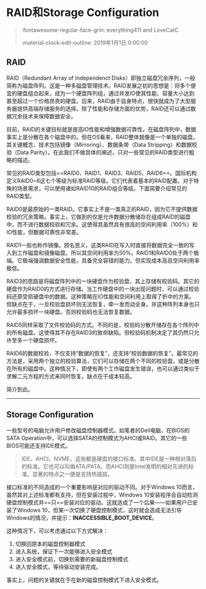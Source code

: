 # RAID和Storage Configuration

> :fontawesome-regular-face-grin: everything411 and LoveCatC
>
> :material-clock-edit-outline: 2019年1月1日 0:00:00

## RAID

RAID（Redundant Array of Independenct Disks）即独立磁盘冗余序列，一般简称为磁盘阵列。这是一种多磁盘管理技术。RAID发展之初的思想是：将多个便宜的硬盘组合起来，成为一个硬盘阵列组，通过并发IO使其性能、容量大小达到甚至超过一个价格昂贵的硬盘。后来，RAID由于自身特点，很快就成为了大型服务器提供高端存储服务的选择。除了性能和存储方面的优势，RAID还可以通过数据冗余技术来保障数据安全。

目前，RAID的关键目标就是提高IO性能和增强数据可靠性。在磁盘阵列中，数据事实上是分散在各个磁盘中的。但在OS看来，RAID整体就像是一个单独的磁盘。其关键概念、技术包括镜像（Mirroring）、数据条带（Data Stripping）和数据校验（Data Parity）。在此我们不做具体的阐述，只对一些常见的RAID类型进行粗略的描述。

常见的RAID类型包括==RAID0、RAID1、RAID3、RAID5、RAID6==。国际机构定义RAID0~6这七个等级为标准RAID等级。它们代表着基本的RAID配置。对于特殊的场景需求，可以使用诸如RAID10的RAID组合等级。下面简要介绍常见的RAID类型。

RAID0是最原始的一类RAID。它事实上不是一类真正的RAID，因为它不提供数据校验的冗余策略。事实上，它做到的仅是允许数据分散储存在组成RAID的磁盘中，而不进行数据校验和冗余。这使得其虽然具有很高的空间利用率（100%）和IO性能，但数据可靠性非常差。

RAID1一般也称作镜像。顾名思义，这类RAID在写入时直接将数据完全一致的写入到工作磁盘和镜像磁盘。所以其空间利用率为50%。RAID1和RAID0处于两个极端。它极端强调数据安全性能，具备完全容错的能力。但实现成本高且空间利用率极低。

RAID3的思路是将磁盘阵列中的一块硬盘作为校验盘，其上存储有校验码。其它的硬盘作为RAID0的方式进行存储。当工作硬盘中的一块出现问题时，可以通过校验码还原受损硬盘中的数据。这种策略在IO性能和空间利用上取得了折中的方案。但缺点在于，一旦校验盘损坏则无法恢复，牵一发而动全身。并这种阵列本身也只允许最多损坏一块硬盘。否则校验码也无法恢复数据。

RAID5同样采取了文件校验码的方式。不同的是，校验码分散开储存在各个阵列中的所有磁盘。这使得其不存在RAID3的致命缺陷。但校验码机制决定了其仍然只允许至多一个硬盘损坏。

RAID6的数据校验，不仅支持“数据的恢复”，还支持“校验数据的恢复”。最常见的方法是，采用两个独立的校验算法，它们可以存储在两个不同的校验盘，或是分散在所有的磁盘中。这种情况下，即使有两个工作磁盘发生错误，也可以通过类似于求解二元方程的方式来同时恢复。缺点在于成本较高。



简介到此。



---



## Storage Configuration



一些型号的电脑允许用户修改磁盘控制器模式。如笔者的Dell电脑，在BIOS的SATA Operation中，可以选择SATA的控制模式为AHCI或RAID。其它的一些BIOS可能还支持IDE模式。

> IDE、AHCI、NVME，这些都是硬盘的接口标准。其中IDE是一种相对落后的标准。它也可以叫做ATA/PATA。而AHCI则是Intel发明的相对先进的标准。显著的特点之一便是支持热插拔。

接口标准的不同造成的一个重要影响是对应的驱动不同。对于Windows 10而言，虽然其对上述标准都有支持，但在安装过程中，Windows 10安装程序会自动检测硬盘控制模式并==只==安装对应的驱动。这就造成了一个后果——如果用户已安装了Windows 10，但某一次切换了硬盘控制模式，这时就会造成无法引导Windows的情况，并提示：**INACCESSIBLE_BOOT_DEVICE**。

这种情况下，可以考虑通过以下方式解决：

1. 切换回原本的磁盘控制器模式
2. 进入系统，保证下一次能够进入安全模式
3. 进入安全模式前，切换到需要的新磁盘控制模式
4. 进入安全模式，等待驱动安装完成。

事实上，问题的关键就在于在新的磁盘控制模式下进入安全模式。

